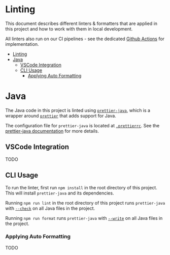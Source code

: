 # Linting

This document describes different linters & formatters that are applied in this project and how to work with them in local development.

All linters also run on our CI pipelines - see the dedicated [Github Actions](/.github/workflows/linting.yml) for implementation.

- [Linting](#linting)
- [Java](#java)
  - [VSCode Integration](#vscode-integration)
  - [CLI Usage](#cli-usage)
    - [Applying Auto Formatting](#applying-auto-formatting)

# Java

The Java code in this project is linted using [`prettier-java`](https://github.com/jhipster/prettier-java), which is a wrapper around [`prettier`](https://prettier.io/) that adds support for Java.

The configuration file for `prettier-java` is located at [`.prettierrc`](../.prettierrc).
See the [prettier-java documentation](https://prettier.io/docs/en/configuration.html) for more details.

## VSCode Integration

TODO

## CLI Usage

To run the linter, first run `npm install` in the root directory of this project. This will install `prettier-java` and its dependencies.

Running `npm run lint` in the root directory of this project runs `prettier-java` with [`--check`](https://prettier.io/docs/en/cli.html#--check) on all Java files in the project.

Running `npm run format` runs `prettier-java` with [`--write`](https://prettier.io/docs/en/cli.html#--write) on all Java files in the project.

### Applying Auto Formatting

TODO
